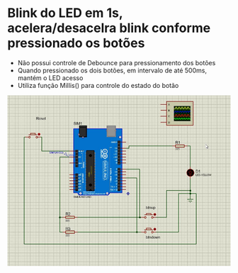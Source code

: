# Blink do LED em 1s, acelera/desacelra blink conforme pressionado os botões

* Não possui controle de Debounce para pressionamento dos botões 
* Quando pressionado os dois botões, em intervalo de até 500ms, mantém o LED acesso
* Utiliza função Millis() para controle do estado do botão

![](./Tarefa-01-Blink-alisson-acelerate-1touch.jpg)
  

<!--
By Alisson Cavalcante e Silva
16/09/2018
-->
